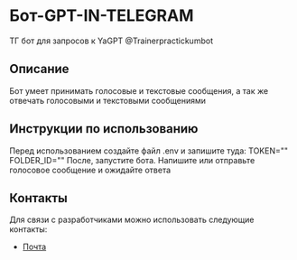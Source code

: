 # Бот-GPT-IN-TELEGRAM
 
ТГ бот для запросов к YaGPT
@Trainerpractickumbot

 
## Описание

Бот умеет принимать голосовые и текстовые сообщения, 
а так же отвечать голосовыми и текстовыми сообщениями
 
 

## Инструкции по использованию
Перед использованием  создайте файл .env и запишите туда:
TOKEN=""
FOLDER_ID=""
После, запустите бота.
Напишите или отправьте голосовое сообщение и ожидайте ответа
 
 
## Контакты

Для связи с разработчиками можно использовать следующие контакты:

- [Почта](zaxosnova@gmail.com)
